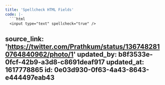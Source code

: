 ```yaml
---
title: 'Spellcheck HTML Fields'
code: |-
  ```html
  <input type="text" spellcheck="true" />
  ```
source_link: 'https://twitter.com/Prathkum/status/1367482810764840962/photo/1'
updated_by: b8f3533e-0fcf-42b9-a3d8-c8691deaf917
updated_at: 1617778865
id: 0e03d930-0f63-4a43-8643-e444497eab43
---
```


